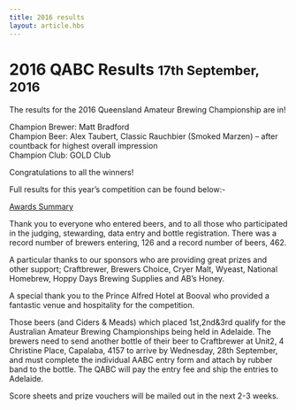 ```yaml
---
title: 2016 results
layout: article.hbs
---
```


# 2016 QABC Results <small>17th September, 2016</small>

The results for the 2016 Queensland Amateur Brewing Championship are in!

Champion Brewer: Matt Bradford<br>Champion Beer: Alex Taubert, Classic Rauchbier (Smoked Marzen) – after countback for highest overall impression<br>Champion Club: GOLD Club

Congratulations to all the winners!

Full results for this year’s competition can be found below:-

[Awards Summary](/results/2016/QABC2016Results.html)

Thank you to everyone who entered beers, and to all those who participated in the judging, stewarding, data entry and bottle registration. There was a record number of brewers entering, 126 and a record number of beers, 462.

A particular thanks to our sponsors who are providing great prizes and other support; Craftbrewer, Brewers Choice, Cryer Malt, Wyeast, National Homebrew, Hoppy Days Brewing Supplies and AB’s Honey.

A special thank you to the Prince Alfred Hotel at Booval who provided a fantastic venue and hospitality for the competition.

Those beers (and Ciders & Meads) which placed 1st,2nd&3rd qualify for the Australian Amateur Brewing Championships being held in Adelaide. The brewers need to send another bottle of their beer to Craftbrewer at Unit2, 4 Christine Place, Capalaba, 4157 to arrive by Wednesday, 28th September, and must complete the individual AABC entry form and attach by rubber band to the bottle. The QABC will pay the entry fee and ship the entries to Adelaide.

Score sheets and prize vouchers will be mailed out in the next 2-3 weeks.
